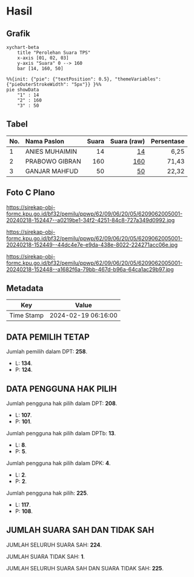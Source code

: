 # Hasil

## Grafik

```mermaid
xychart-beta
    title "Perolehan Suara TPS"
    x-axis [01, 02, 03]
    y-axis "Suara" 0 --> 160
    bar [14, 160, 50]
```

```mermaid
%%{init: {"pie": {"textPosition": 0.5}, "themeVariables": {"pieOuterStrokeWidth": "5px"}} }%%
pie showData
    "1" : 14
    "2" : 160
    "3" : 50
```

## Tabel

| No. | Nama Paslon    | Suara | Suara (raw) | Persentase |
|:--- |:-------------- | -----:| -----------:| ----------:|
| 1   | ANIES MUHAIMIN | 14    | [14][p-1]   | 6,25       |
| 2   | PRABOWO GIBRAN | 160   | [160][p-2]  | 71,43      |
| 3   | GANJAR MAHFUD  | 50    | [50][p-3]   | 22,32      |


[p-1]: https://github.com/gigit-pemilu/pemilu-2024-62-kalimantan-tengah/blob/main/pilpres/hitung-suara/sub/62-kalimantan-tengah/sub/09-lamandau/sub/06-sematu-jaya/sub/2005-purwareja/sub/001-tps/sub/paslon-1.txt
[p-2]: https://github.com/gigit-pemilu/pemilu-2024-62-kalimantan-tengah/blob/main/pilpres/hitung-suara/sub/62-kalimantan-tengah/sub/09-lamandau/sub/06-sematu-jaya/sub/2005-purwareja/sub/001-tps/sub/paslon-2.txt
[p-3]: https://github.com/gigit-pemilu/pemilu-2024-62-kalimantan-tengah/blob/main/pilpres/hitung-suara/sub/62-kalimantan-tengah/sub/09-lamandau/sub/06-sematu-jaya/sub/2005-purwareja/sub/001-tps/sub/paslon-3.txt

## Foto C Plano

https://sirekap-obj-formc.kpu.go.id/bf32/pemilu/ppwp/62/09/06/20/05/6209062005001-20240218-152447--a0219be1-34f2-4251-84c8-727a349d0992.jpg

https://sirekap-obj-formc.kpu.go.id/bf32/pemilu/ppwp/62/09/06/20/05/6209062005001-20240218-152449--44dc4e7e-e9da-438e-8022-224271acc06e.jpg

https://sirekap-obj-formc.kpu.go.id/bf32/pemilu/ppwp/62/09/06/20/05/6209062005001-20240218-152448--a1682f6a-79bb-467d-b96a-64ca1ac29b97.jpg


## Metadata

| Key        | Value               |
| ---------- | ------------------- |
| Time Stamp | 2024-02-19 06:16:00 |


## DATA PEMILIH TETAP

Jumlah pemilih dalam DPT: **258**.
 * L: **134**.
 * P: **124**.

## DATA PENGGUNA HAK PILIH

Jumlah pengguna hak pilih dalam DPT: **208**.
 * L: **107**.
 * P: **101**.

Jumlah pengguna hak pilih dalam DPTb: **13**.
 * L: **8**.
 * P: **5**.

Jumlah pengguna hak pilih dalam DPK: **4**.
 * L: **2**.
 * P: **2**.

Jumlah pengguna hak pilih: **225**.
 * L: **117**.
 * P: **108**.

## JUMLAH SUARA SAH DAN TIDAK SAH

JUMLAH SELURUH SUARA SAH: **224**.

JUMLAH SUARA TIDAK SAH: **1**.

JUMLAH SELURUH SUARA SAH DAN SUARA TIDAK SAH: **225**.


